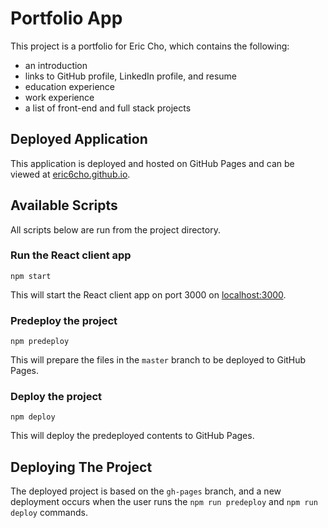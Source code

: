 # Portfolio App

This project is a portfolio for Eric Cho, which contains the following:
- an introduction
- links to GitHub profile, LinkedIn profile, and resume
- education experience
- work experience
- a list of front-end and full stack projects

## Deployed Application

This application is deployed and hosted on GitHub Pages and can be viewed at 
[eric6cho.github.io](https://eric6cho.github.io/).

## Available Scripts

All scripts below are run from the project directory.

### Run the React client app

`npm start`

This will start the React client app on port 3000 on [localhost:3000](http://localhost:3000).

### Predeploy the project

`npm predeploy`

This will prepare the files in the `master` branch to be deployed to GitHub Pages. 

### Deploy the project

`npm deploy`

This will deploy the predeployed contents to GitHub Pages.

## Deploying The Project

The deployed project is based on the `gh-pages` branch, and a new deployment occurs when the user runs the `npm run predeploy` and `npm run deploy` commands.

